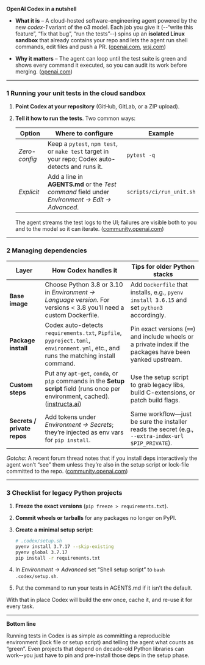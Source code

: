 **OpenAI Codex in a nutshell**

* **What it is** – A cloud-hosted software-engineering agent powered by the new *codex-1* variant of the o3 model. Each job you give it (--“write this feature”, “fix that bug”, “run the tests”--) spins up an **isolated Linux sandbox** that already contains your repo and lets the agent run shell commands, edit files and push a PR. ([openai.com][1], [wsj.com][2])

* **Why it matters** – The agent can loop until the test suite is green and shows every command it executed, so you can audit its work before merging. ([openai.com][1])

---

### 1  Running your unit tests in the cloud sandbox

1. **Point Codex at your repository** (GitHub, GitLab, or a ZIP upload).
2. **Tell it how to run the tests**. Two common ways:

   | Option        | Where to configure                                                                               | Example                  |
   | ------------- | ------------------------------------------------------------------------------------------------ | ------------------------ |
   | *Zero-config* | Keep a `pytest`, `npm test`, or `make test` target in your repo; Codex auto-detects and runs it. | `pytest -q`              |
   | *Explicit*    | Add a line in **AGENTS.md** or the *Test command* field under *Environment → Edit → Advanced*.   | `scripts/ci/run_unit.sh` |

   The agent streams the test logs to the UI; failures are visible both to you and to the model so it can iterate. ([community.openai.com][3])

---

### 2  Managing dependencies

| Layer                       | How Codex handles it                                                                                                                 | Tips for older Python stacks                                                                               |
| --------------------------- | ------------------------------------------------------------------------------------------------------------------------------------ | ---------------------------------------------------------------------------------------------------------- |
| **Base image**              | Choose Python 3.8 or 3.10 in *Environment → Language version*. For versions < 3.8 you’ll need a custom Dockerfile.                   | Add `Dockerfile` that installs, e.g., `pyenv install 3.6.15` and set `python3` accordingly.                |
| **Package install**         | Codex auto-detects `requirements.txt`, `Pipfile`, `pyproject.toml`, `environment.yml`, etc., and runs the matching install command.  | Pin exact versions (`==`) and include wheels or a private index if the packages have been yanked upstream. |
| **Custom steps**            | Put any `apt-get`, `conda`, or `pip` commands in the **Setup script** field (runs once per environment, cached). ([instructa.ai][4]) | Use the setup script to grab legacy libs, build C-extensions, or patch build flags.                        |
| **Secrets / private repos** | Add tokens under *Environment → Secrets*; they’re injected as env vars for `pip install`.                                            | Same workflow—just be sure the installer reads the secret (e.g., `--extra-index-url $PIP_PRIVATE`).        |

*Gotcha*: A recent forum thread notes that if you install deps interactively the agent won’t “see” them unless they’re also in the setup script or lock-file committed to the repo. ([community.openai.com][5])

---

### 3  Checklist for legacy Python projects

1. **Freeze the exact versions** (`pip freeze > requirements.txt`).

2. **Commit wheels or tarballs** for any packages no longer on PyPI.

3. **Create a minimal setup script**:

   ```bash
   # .codex/setup.sh
   pyenv install 3.7.17 --skip-existing
   pyenv global 3.7.17
   pip install -r requirements.txt
   ```

4. In *Environment → Advanced* set “Shell setup script” to `bash .codex/setup.sh`.

5. Put the command to run your tests in AGENTS.md if it isn’t the default.

With that in place Codex will build the env once, cache it, and re-use it for every task.

---

**Bottom line**

Running tests in Codex is as simple as committing a reproducible environment (lock file or setup script) and telling the agent what counts as “green”. Even projects that depend on decade-old Python libraries can work--you just have to pin and pre-install those deps in the setup phase.

[1]: https://openai.com/index/introducing-codex/?utm_source=chatgpt.com "Introducing Codex - OpenAI"
[2]: https://www.wsj.com/articles/openai-launches-new-ai-coding-agent-c8dabc60?utm_source=chatgpt.com "OpenAI Launches New AI Coding Agent"
[3]: https://community.openai.com/t/codex-cloud-environment-for-build-and-run-unit-tests/1263843?utm_source=chatgpt.com "Codex (Cloud) environment for build and run unit tests?"
[4]: https://www.instructa.ai/blog/this-is-how-i-use-openai-codex-swe-agent?utm_source=chatgpt.com "This is how I use OpenAI Codex Agent | Instructa Courses"
[5]: https://community.openai.com/t/codex-python-dependencies-install-but-agent-cant-see-them/1268801?utm_source=chatgpt.com "Codex: Python dependencies install, but agent can't see them"
